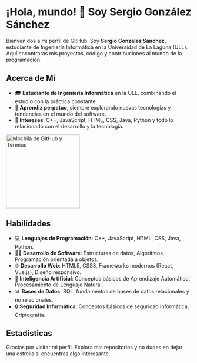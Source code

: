 # ¡Hola, mundo! 👋 Soy Sergio González Sánchez
Bienvenidos a mi perfil de GitHub. Soy **Sergio González Sánchez**, estudiante de Ingeniería Informática en la Universidad de La Laguna (ULL). Aquí encontrarás mis proyectos, código y contribuciones al mundo de la programación.

## Acerca de Mí

* 🎓 **Estudiante de Ingeniería Informática** en la ULL, combinando el estudio con la práctica constante.
* 🌱 **Aprendiz perpetuo**, siempre explorando nuevas tecnologías y tendencias en el mundo del software.
* 💬 **Intereses**: C++, JavaScript, HTML, CSS, Java, Python y todo lo relacionado con el desarrollo y la tecnología.

<img alt="Mochila de GitHub y Termius" src="https://ci3.googleusercontent.com/meips/ADKq_NZnCx3PGWLFNqHfbyPPtCGJ3_oV0OXb4j8UAvoZHTW4J7mzoLTore0xV0qIpYHYQMjYUKLUlBFc7YoSBRYNaUEc1VeMixE3i1-_VQEGoKTvTp7PGjB6cGSt7k5iCIvhYwEei2RJkW4Asb8nA1m2Gz_d3Yh2vohkTJF77dKHGTgkV8wRFarHKt4=s0-d-e1-ft#http://cdn.mcauto-images-production.sendgrid.net/35b7cd9f52d51748/da62c85b-4e77-45a3-b4e1-8920f63f7a2d/629x750.png" width="200"/>

## Habilidades

* 💻 **Lenguajes de Programación**: C++, JavaScript, HTML, CSS, Java, Python.
* 🧙‍♂️ **Desarrollo de Software**: Estructuras de datos, Algoritmos, Programación orientada a objetos.
* 🌐 **Desarrollo Web**: HTML5, CSS3, Frameworks modernos (React, Vue.js), Diseño responsivo.
* 🤖 **Inteligencia Artificial**: Conceptos básicos de Aprendizaje Automático, Procesamiento de Lenguaje Natural.
* 📊 **Bases de Datos**: SQL, fundamentos de bases de datos relacionales y no relacionales.
* 🔒 **Seguridad Informática**: Conceptos básicos de seguridad informática, Criptografía.

## Estadísticas

Gracias por visitar mi perfil. Explora mis repositorios y no dudes en dejar una estrella si encuentras algo interesante.
